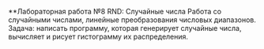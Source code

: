 **Лабораторная работа №8 RND: Случайные числа
Работа со случайными числами, линейные преобразования числовых диапазонов.
Задача: написать программу, которая генерирует случайные числа, вычисляет и
рисует гистограмму их распределения.